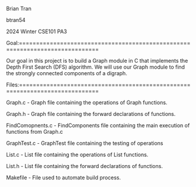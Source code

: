 Brian Tran

btran54

2024 Winter CSE101 PA3

Goal:=============================================================================

Our goal in this project is to build a Graph module in C that implements the Depth First Search (DFS) algorithm. We will use our Graph module to find the strongly connected components of a digraph.

Files:=============================================================================

Graph.c - Graph file containing the operations of Graph functions.

Graph.h - Graph file containing the forward declarations of functions.

FindComopnents.c - FindComponents file containing the main execution of functions from Graph.c

GraphTest.c - GraphTest file containing the testing of operations

List.c - List file containing the operations of List functions.

List.h - List file containing the forward declarations of functions.

Makefile - File used to automate build process.